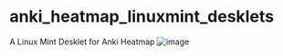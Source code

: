 # anki_heatmap_linuxmint_desklets
A Linux Mint Desklet for Anki Heatmap
![image](https://github.com/user-attachments/assets/4e5ab5a3-119c-4b2d-8692-ebf723df2a16)
